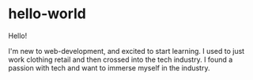 # hello-world

Hello!

I'm new to web-development, and excited to start learning. I used to just work clothing retail and then crossed into the tech industry. I found a passion with tech and want to immerse myself in the industry.
